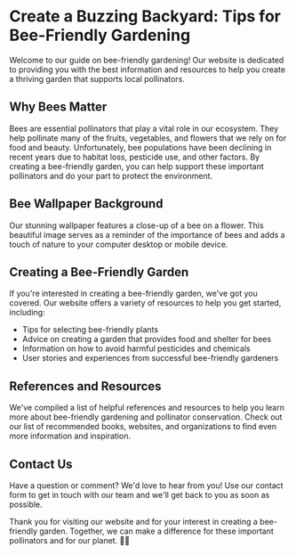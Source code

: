 <!--font:Poppins-->

# Create a Buzzing Backyard: Tips for Bee-Friendly Gardening

Welcome to our guide on bee-friendly gardening! Our website is dedicated to providing you with the best information and resources to help you create a thriving garden that supports local pollinators.

## Why Bees Matter

Bees are essential pollinators that play a vital role in our ecosystem. They help pollinate many of the fruits, vegetables, and flowers that we rely on for food and beauty. Unfortunately, bee populations have been declining in recent years due to habitat loss, pesticide use, and other factors. By creating a bee-friendly garden, you can help support these important pollinators and do your part to protect the environment.

## Bee Wallpaper Background

Our stunning wallpaper features a close-up of a bee on a flower. This beautiful image serves as a reminder of the importance of bees and adds a touch of nature to your computer desktop or mobile device.

## Creating a Bee-Friendly Garden

If you're interested in creating a bee-friendly garden, we've got you covered. Our website offers a variety of resources to help you get started, including:

- Tips for selecting bee-friendly plants
- Advice on creating a garden that provides food and shelter for bees
- Information on how to avoid harmful pesticides and chemicals
- User stories and experiences from successful bee-friendly gardeners

## References and Resources

We've compiled a list of helpful references and resources to help you learn more about bee-friendly gardening and pollinator conservation. Check out our list of recommended books, websites, and organizations to find even more information and inspiration.

## Contact Us

Have a question or comment? We'd love to hear from you! Use our contact form to get in touch with our team and we'll get back to you as soon as possible.

Thank you for visiting our website and for your interest in creating a bee-friendly garden. Together, we can make a difference for these important pollinators and for our planet. 🐝🌼

<!--

Write me content for website with wallpaper which alt text is:

"A close-up of a bee on a flower"

The name/title of the page should not be 1:1 copy of the alt text but rather a real content of the website which is using this wallpaper.

- Use markdown format 
- Start with heading
- Heading should be short and concise
- The content should look like a real website 
- The website should not be about the wallpaper, wallpaper is just a related background
- Heading should be contain work "wallpaper" or "background"
- Include real sections like references, contact, user stories, etc. use things relevant to the page purpose.
- Feel free to use structure like headings, bullets, numbering, blockquotes, paragraphs, horizontal lines, etc.
- You can use formatting like bold or _italic_
- You can include UTF-8 emojis
- Links should be only #hash anchors (and you can refer to the document itself)
- Do not include images


---


# Bee-Friendly Gardening: Tips for Creating a Buzzing Backyard

Welcome to our guide on creating a bee-friendly garden! Our website is dedicated to providing you with the best information and resources to help you create a beautiful, thriving garden that supports local pollinators. 

## Why Bees Matter

Bees are essential pollinators that play a vital role in our ecosystem. They help pollinate many of the fruits, vegetables, and flowers that we rely on for food and beauty. Unfortunately, bee populations have been declining in recent years due to habitat loss, pesticide use, and other factors. By creating a bee-friendly garden, you can help support these important pollinators and do your part to protect the environment.

## Wallpaper Background

Our stunning wallpaper features a close-up of a bee on a flower. This image serves as a reminder of the beauty and importance of these amazing creatures. It's also a great way to add some natural inspiration to your computer desktop or mobile device.

## Creating a Bee-Friendly Garden

If you're interested in creating a bee-friendly garden, we've got you covered. Our website offers a variety of resources to help you get started, including:

- Tips for selecting bee-friendly plants
- Advice on creating a garden that provides food and shelter for bees
- Information on how to avoid harmful pesticides and chemicals
- User stories and experiences from successful bee-friendly gardeners

## References and Resources

We've compiled a list of helpful references and resources to help you learn more about bee-friendly gardening and pollinator conservation. Check out our list of recommended books, websites, and organizations to find even more information and inspiration.

## Contact Us

Have a question or comment? We'd love to hear from you! Use our contact form to get in touch with our team and we'll get back to you as soon as possible.

Thank you for visiting our website and for your interest in creating a bee-friendly garden. Together, we can make a difference for these important pollinators and for our planet. 🐝🌼


---


Heading is too long, rewrite whole content.


---


# Create a Buzzing Backyard: Tips for Bee-Friendly Gardening

Welcome to our guide on bee-friendly gardening! Our website is dedicated to providing you with the best information and resources to help you create a thriving garden that supports local pollinators.

## Why Bees Matter

Bees are essential pollinators that play a vital role in our ecosystem. They help pollinate many of the fruits, vegetables, and flowers that we rely on for food and beauty. Unfortunately, bee populations have been declining in recent years due to habitat loss, pesticide use, and other factors. By creating a bee-friendly garden, you can help support these important pollinators and do your part to protect the environment.

## Bee Wallpaper Background

Our stunning wallpaper features a close-up of a bee on a flower. This beautiful image serves as a reminder of the importance of bees and adds a touch of nature to your computer desktop or mobile device.

## Creating a Bee-Friendly Garden

If you're interested in creating a bee-friendly garden, we've got you covered. Our website offers a variety of resources to help you get started, including:

- Tips for selecting bee-friendly plants
- Advice on creating a garden that provides food and shelter for bees
- Information on how to avoid harmful pesticides and chemicals
- User stories and experiences from successful bee-friendly gardeners

## References and Resources

We've compiled a list of helpful references and resources to help you learn more about bee-friendly gardening and pollinator conservation. Check out our list of recommended books, websites, and organizations to find even more information and inspiration.

## Contact Us

Have a question or comment? We'd love to hear from you! Use our contact form to get in touch with our team and we'll get back to you as soon as possible.

Thank you for visiting our website and for your interest in creating a bee-friendly garden. Together, we can make a difference for these important pollinators and for our planet. 🐝🌼


---


Heading is too long, rewrite whole content.


---


# Bee-Friendly Gardening: Tips for a Thriving Garden

Welcome to our guide on bee-friendly gardening! Our website is dedicated to providing you with the best information and resources to help you create a thriving garden that supports local pollinators.

## Why Bees Matter

Bees are essential pollinators that play a vital role in our ecosystem. They help pollinate many of the fruits, vegetables, and flowers that we rely on for food and beauty. Unfortunately, bee populations have been declining in recent years due to habitat loss, pesticide use, and other factors. By creating a bee-friendly garden, you can help support these important pollinators and do your part to protect the environment.

## Bee Wallpaper Background

Our stunning wallpaper features a close-up of a bee on a flower. This beautiful image serves as a reminder of the importance of bees and adds a touch of nature to your computer desktop or mobile device.

## Creating a Bee-Friendly Garden

If you're interested in creating a bee-friendly garden, we've got you covered. Our website offers a variety of resources to help you get started, including:

- Tips for selecting bee-friendly plants
- Advice on creating a garden that provides food and shelter for bees
- Information on how to avoid harmful pesticides and chemicals
- User stories and experiences from successful bee-friendly gardeners

## References and Resources

We've compiled a list of helpful references and resources to help you learn more about bee-friendly gardening and pollinator conservation. Check out our list of recommended books, websites, and organizations to find even more information and inspiration.

## Contact Us

Have a question or comment? We'd love to hear from you! Use our contact form to get in touch with our team and we'll get back to you as soon as possible.

Thank you for visiting our website and for your interest in creating a bee-friendly garden. Together, we can make a difference for these important pollinators and for our planet. 🐝🌼


---


Heading is too long, rewrite whole content.


---


# Create a Buzzing Backyard: Tips for Bee-Friendly Gardening

Welcome to our guide on bee-friendly gardening! Our website is dedicated to providing you with the best information and resources to help you create a thriving garden that supports local pollinators.

## Why Bees Matter

Bees are essential pollinators that play a vital role in our ecosystem. They help pollinate many of the fruits, vegetables, and flowers that we rely on for food and beauty. Unfortunately, bee populations have been declining in recent years due to habitat loss, pesticide use, and other factors. By creating a bee-friendly garden, you can help support these important pollinators and do your part to protect the environment.

## Bee Wallpaper Background

Our stunning wallpaper features a close-up of a bee on a flower. This beautiful image serves as a reminder of the importance of bees and adds a touch of nature to your computer desktop or mobile device.

## Creating a Bee-Friendly Garden

If you're interested in creating a bee-friendly garden, we've got you covered. Our website offers a variety of resources to help you get started, including:

- Tips for selecting bee-friendly plants
- Advice on creating a garden that provides food and shelter for bees
- Information on how to avoid harmful pesticides and chemicals
- User stories and experiences from successful bee-friendly gardeners

## References and Resources

We've compiled a list of helpful references and resources to help you learn more about bee-friendly gardening and pollinator conservation. Check out our list of recommended books, websites, and organizations to find even more information and inspiration.

## Contact Us

Have a question or comment? We'd love to hear from you! Use our contact form to get in touch with our team and we'll get back to you as soon as possible.

Thank you for visiting our website and for your interest in creating a bee-friendly garden. Together, we can make a difference for these important pollinators and for our planet. 🐝🌼


---


Write me a Google font which is best fitting for the website.

Pick from the list:
- Great Vibes
- IBM Plex Sans
- Lato
- Montserrat
- Futura
- Roboto
- Open Sans
- Dancing Script
- Barlow Condensed
- Alegreya
- Inter
- Poppins
- Lobster
- Playfair Display
- Exo 2
- Orbitron
- Raleway


Write just the font name nothing else.


---


Poppins

-->
